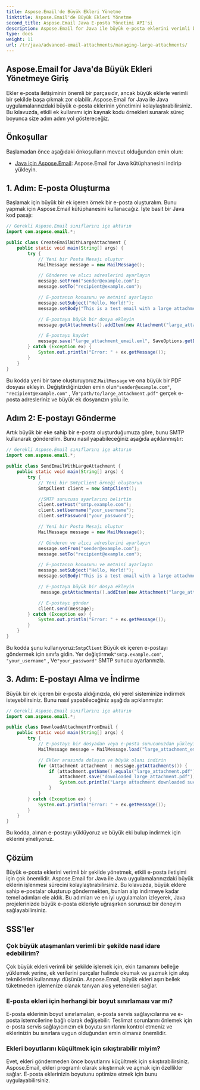 ```yaml
---
title: Aspose.Email'de Büyük Ekleri Yönetme
linktitle: Aspose.Email'de Büyük Ekleri Yönetme
second_title: Aspose.Email Java E-posta Yönetimi API'si
description: Aspose.Email for Java ile büyük e-posta eklerini verimli bir şekilde yönetin. Java uygulamalarında kolaylaştırılmış ek yönetimi için adım adım kılavuz ve kaynak kodu.
type: docs
weight: 11
url: /tr/java/advanced-email-attachments/managing-large-attachments/
---
```


## Aspose.Email for Java'da Büyük Ekleri Yönetmeye Giriş

Ekler e-posta iletişiminin önemli bir parçasıdır, ancak büyük eklerle verimli bir şekilde başa çıkmak zor olabilir. Aspose.Email for Java ile Java uygulamalarınızdaki büyük e-posta eklerinin yönetimini kolaylaştırabilirsiniz. Bu kılavuzda, etkili ek kullanımı için kaynak kodu örnekleri sunarak süreç boyunca size adım adım yol göstereceğiz.

## Önkoşullar

Başlamadan önce aşağıdaki önkoşulların mevcut olduğundan emin olun:

- [Java için Aspose.Email](https://releases.aspose.com/email/java/): Aspose.Email for Java kütüphanesini indirip yükleyin.

## 1. Adım: E-posta Oluşturma

Başlamak için büyük bir ek içeren örnek bir e-posta oluşturalım. Bunu yapmak için Aspose.Email kütüphanesini kullanacağız. İşte basit bir Java kod pasajı:

```java
// Gerekli Aspose.Email sınıflarını içe aktarın
import com.aspose.email.*;

public class CreateEmailWithLargeAttachment {
    public static void main(String[] args) {
        try {
            // Yeni bir Posta Mesajı oluştur
            MailMessage message = new MailMessage();

            // Gönderen ve alıcı adreslerini ayarlayın
            message.setFrom("sender@example.com");
            message.setTo("recipient@example.com");

            // E-postanın konusunu ve metnini ayarlayın
            message.setSubject("Hello, World!");
            message.setBody("This is a test email with a large attachment.");

            // E-postaya büyük bir dosya ekleyin
            message.getAttachments().addItem(new Attachment("large_attachment.pdf", "path/to/large_attachment.pdf"));

            // E-postayı kaydet
            message.save("large_attachment_email.eml", SaveOptions.getDefaultEml());
        } catch (Exception ex) {
            System.out.println("Error: " + ex.getMessage());
        }
    }
}
```

 Bu kodda yeni bir tane oluşturuyoruz.`MailMessage` ve ona büyük bir PDF dosyası ekleyin. Değiştirdiğinizden emin olun`"sender@example.com"`, `"recipient@example.com"` , Ve`"path/to/large_attachment.pdf"` gerçek e-posta adresleriniz ve büyük ek dosyanızın yolu ile.

## Adım 2: E-postayı Gönderme

Artık büyük bir eke sahip bir e-posta oluşturduğumuza göre, bunu SMTP kullanarak gönderelim. Bunu nasıl yapabileceğiniz aşağıda açıklanmıştır:

```java
// Gerekli Aspose.Email sınıflarını içe aktarın
import com.aspose.email.*;

public class SendEmailWithLargeAttachment {
    public static void main(String[] args) {
        try {
            // Yeni bir SmtpClient örneği oluşturun
            SmtpClient client = new SmtpClient();

            //SMTP sunucusu ayarlarını belirtin
            client.setHost("smtp.example.com");
            client.setUsername("your_username");
            client.setPassword("your_password");

            // Yeni bir Posta Mesajı oluştur
            MailMessage message = new MailMessage();

            // Gönderen ve alıcı adreslerini ayarlayın
            message.setFrom("sender@example.com");
            message.setTo("recipient@example.com");

            // E-postanın konusunu ve metnini ayarlayın
            message.setSubject("Hello, World!");
            message.setBody("This is a test email with a large attachment.");

            // E-postaya büyük bir dosya ekleyin
             message.getAttachments().addItem(new Attachment("large_attachment.pdf", "path/to/large_attachment.pdf"));

            // E-postayı gönder
            client.send(message);
        } catch (Exception ex) {
            System.out.println("Error: " + ex.getMessage());
        }
    }
}
```

 Bu kodda şunu kullanıyoruz:`SmtpClient` Büyük ek içeren e-postayı göndermek için sınıfa gidin. Yer değiştirmek`"smtp.example.com"`, `"your_username"` , Ve`"your_password"` SMTP sunucu ayarlarınızla.

## 3. Adım: E-postayı Alma ve İndirme

Büyük bir ek içeren bir e-posta aldığınızda, eki yerel sisteminize indirmek isteyebilirsiniz. Bunu nasıl yapabileceğiniz aşağıda açıklanmıştır:

```java
// Gerekli Aspose.Email sınıflarını içe aktarın
import com.aspose.email.*;

public class DownloadAttachmentFromEmail {
    public static void main(String[] args) {
        try {
            // E-postayı bir dosyadan veya e-posta sunucunuzdan yükleyin
            MailMessage message = MailMessage.load("large_attachment_email.eml");

            // Ekler arasında dolaşın ve büyük olanı indirin
            for (Attachment attachment : message.getAttachments()) {
                if (attachment.getName().equals("large_attachment.pdf")) {
                    attachment.save("downloaded_large_attachment.pdf");
                    System.out.println("Large attachment downloaded successfully.");
                }
            }
        } catch (Exception ex) {
            System.out.println("Error: " + ex.getMessage());
        }
    }
}
```

Bu kodda, alınan e-postayı yüklüyoruz ve büyük eki bulup indirmek için eklerini yineliyoruz.

## Çözüm

Büyük e-posta eklerini verimli bir şekilde yönetmek, etkili e-posta iletişimi için çok önemlidir. Aspose.Email for Java ile Java uygulamalarınızdaki büyük eklerin işlenmesi sürecini kolaylaştırabilirsiniz. Bu kılavuzda, büyük eklere sahip e-postalar oluşturup göndermekten, bunları alıp indirmeye kadar temel adımları ele aldık. Bu adımları ve en iyi uygulamaları izleyerek, Java projelerinizde büyük e-posta ekleriyle uğraşırken sorunsuz bir deneyim sağlayabilirsiniz.

## SSS'ler

### Çok büyük ataşmanları verimli bir şekilde nasıl idare edebilirim?

Çok büyük ekleri verimli bir şekilde işlemek için, ekin tamamını belleğe yüklemek yerine, ek verilerini parçalar halinde okumak ve yazmak için akış tekniklerini kullanmayı düşünün. Aspose.Email, büyük ekleri aşırı bellek tüketmeden işlemenize olanak tanıyan akış yetenekleri sağlar.

### E-posta ekleri için herhangi bir boyut sınırlaması var mı?

E-posta eklerinin boyut sınırlamaları, e-posta servis sağlayıcılarına ve e-posta istemcilerine bağlı olarak değişebilir. Teslimat sorunlarını önlemek için e-posta servis sağlayıcınızın ek boyutu sınırlarını kontrol etmeniz ve eklerinizin bu sınırlara uygun olduğundan emin olmanız önemlidir.

### Ekleri boyutlarını küçültmek için sıkıştırabilir miyim?

Evet, ekleri göndermeden önce boyutlarını küçültmek için sıkıştırabilirsiniz. Aspose.Email, ekleri programlı olarak sıkıştırmak ve açmak için özellikler sağlar. E-posta eklerinizin boyutunu optimize etmek için bunu uygulayabilirsiniz.